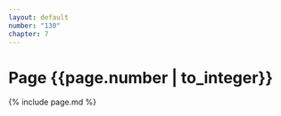 ```yaml
---
layout: default
number: "130"
chapter: 7
---
```


# Page {{page.number | to_integer}}
{% include page.md %}
